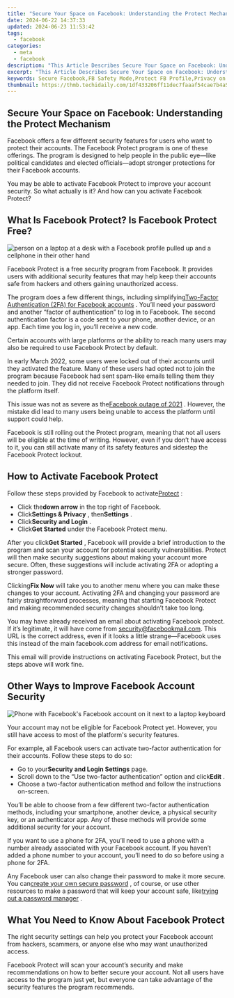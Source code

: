 ```yaml
---
title: "Secure Your Space on Facebook: Understanding the Protect Mechanism"
date: 2024-06-22 14:37:33
updated: 2024-06-23 11:53:42
tags:
  - facebook
categories:
  - meta
  - facebook
description: "This Article Describes Secure Your Space on Facebook: Understanding the Protect Mechanism"
excerpt: "This Article Describes Secure Your Space on Facebook: Understanding the Protect Mechanism"
keywords: Secure Facebook,FB Safety Mode,Protect FB Profile,Privacy on Facebook,Safe Space FB,Limit FB Access,Control FB Visibility
thumbnail: https://thmb.techidaily.com/1df433206ff11dec7faaaf54cae7b4a5f98f51a6cf19d2906c605406cb94fb11.jpg
---
```


## Secure Your Space on Facebook: Understanding the Protect Mechanism

 Facebook offers a few different security features for users who want to protect their accounts. The Facebook Protect program is one of these offerings. The program is designed to help people in the public eye—like political candidates and elected officials—adopt stronger protections for their Facebook accounts.

 You may be able to activate Facebook Protect to improve your account security. So what actually is it? And how can you activate Facebook Protect?

## What Is Facebook Protect? Is Facebook Protect Free?

![person on a laptop at a desk with a Facebook profile pulled up and a cellphone in their other hand](https://static1.makeuseofimages.com/wordpress/wp-content/uploads/2022/04/facebook-profile-on-laptop-while-person-holding-a-phone.jpg)

 Facebook Protect is a free security program from Facebook. It provides users with additional security features that may help keep their accounts safe from hackers and others gaining unauthorized access.

 The program does a few different things, including simplifying[Two-Factor Authentication (2FA) for Facebook accounts](https://www.makeuseof.com/tag/how-to-use-facebook-login-approvals-code-generator-android/) . You’ll need your password and another “factor of authentication” to log in to Facebook. The second authentication factor is a code sent to your phone, another device, or an app. Each time you log in, you’ll receive a new code.

 Certain accounts with large platforms or the ability to reach many users may also be required to use Facebook Protect by default.

 In early March 2022, some users were locked out of their accounts until they activated the feature. Many of these users had opted not to join the program because Facebook had sent spam-like emails telling them they needed to join. They did not receive Facebook Protect notifications through the platform itself.

 This issue was not as severe as the[Facebook outage of 2021](https://journal.uptimeinstitute.com/too-big-to-fail-facebooks-global-outage/) . However, the mistake did lead to many users being unable to access the platform until support could help.

 Facebook is still rolling out the Protect program, meaning that not all users will be eligible at the time of writing. However, even if you don’t have access to it, you can still activate many of its safety features and sidestep the Facebook Protect lockout.

## How to Activate Facebook Protect

 Follow these steps provided by Facebook to activate[Protect](https://www.facebook.com/help/1052552578831700) :

* Click the**down arrow** in the top right of Facebook.
* Click**Settings & Privacy** , then**Settings** .
* Click**Security and Login** .
* Click**Get Started** under the Facebook Protect menu.

 After you click**Get Started** , Facebook will provide a brief introduction to the program and scan your account for potential security vulnerabilities. Protect will then make security suggestions about making your account more secure. Often, these suggestions will include activating 2FA or adopting a stronger password.

 Clicking**Fix Now** will take you to another menu where you can make these changes to your account. Activating 2FA and changing your password are fairly straightforward processes, meaning that starting Facebook Protect and making recommended security changes shouldn’t take too long.

 You may have already received an email about activating Facebook protect. If it’s legitimate, it will have come from <security@facebookmail.com>. This URL is the correct address, even if it looks a little strange—Facebook uses this instead of the main facebook.com address for email notifications.

 This email will provide instructions on activating Facebook Protect, but the steps above will work fine.

## Other Ways to Improve Facebook Account Security

![Phone with Facebook's Facebook account on it next to a laptop keyboard](https://static1.makeuseofimages.com/wordpress/wp-content/uploads/2022/04/phone-with-facebook-on-it-next-to-laptop.jpg)

 Your account may not be eligible for Facebook Protect yet. However, you still have access to most of the platform's security features.

 For example, all Facebook users can activate two-factor authentication for their accounts. Follow these steps to do so:

* Go to your**Security and Login Settings** page.
* Scroll down to the “Use two-factor authentication” option and click**Edit** .
* Choose a two-factor authentication method and follow the instructions on-screen.

 You’ll be able to choose from a few different two-factor authentication methods, including your smartphone, another device, a physical security key, or an authenticator app. Any of these methods will provide some additional security for your account.

 If you want to use a phone for 2FA, you’ll need to use a phone with a number already associated with your Facebook account. If you haven’t added a phone number to your account, you’ll need to do so before using a phone for 2FA.

 Any Facebook user can also change their password to make it more secure. You can[create your own secure password](https://www.makeuseof.com/tag/7-ways-to-make-up-passwords-that-are-both-secure-memorable/) , of course, or use other resources to make a password that will keep your account safe, like[trying out a password manager](https://www.makeuseof.com/tag/reasons-use-password-manager/) .

## What You Need to Know About Facebook Protect

 The right security settings can help you protect your Facebook account from hackers, scammers, or anyone else who may want unauthorized access.

 Facebook Protect will scan your account’s security and make recommendations on how to better secure your account. Not all users have access to the program just yet, but everyone can take advantage of the security features the program recommends.


<ins class="adsbygoogle"
     style="display:block"
     data-ad-format="autorelaxed"
     data-ad-client="ca-pub-7571918770474297"
     data-ad-slot="1223367746"></ins>



<ins class="adsbygoogle"
     style="display:block"
     data-ad-client="ca-pub-7571918770474297"
     data-ad-slot="8358498916"
     data-ad-format="auto"
     data-full-width-responsive="true"></ins>

